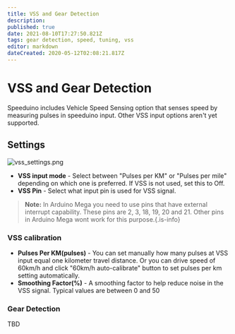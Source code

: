 ```yaml
---
title: VSS and Gear Detection
description: 
published: true
date: 2021-08-10T17:27:50.821Z
tags: gear detection, speed, tuning, vss
editor: markdown
dateCreated: 2020-05-12T02:08:21.817Z
---
```


# VSS and Gear Detection

Speeduino includes Vehicle Speed Sensing option that senses speed by measuring pulses in speeduino input. Other VSS input options aren't yet supported.

## Settings

![vss_settings.png](/img/accessories/vss_settings.png)

-   **VSS input mode** - Select between "Pulses per KM" or "Pulses per mile" depending on which one is preferred. If VSS is not used, set this to Off.
-   **VSS Pin** - Select what input pin is used for VSS signal.
> **Note:** In Arduino Mega you need to use pins that have external interrupt capability. These pins are 2, 3, 18, 19, 20 and 21. Other pins in Arduino Mega wont work for this purpose.{.is-info}
### VSS calibration
-   **Pulses Per KM(pulses)** - You can set manually how many pulses at VSS input equal one kilometer travel distance. Or you can drive speed of 60km/h and click "60km/h auto-calibrate" button to set pulses per km setting automatically.
-   **Smoothing Factor(%)** - A smoothing factor to help reduce noise in the VSS signal. Typical values are between 0 and 50
### Gear Detection
TBD